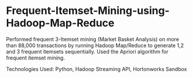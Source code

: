 # Frequent-Itemset-Mining-using-Hadoop-Map-Reduce

Performed frequent 3-Itemset mining (Market Basket Analysis) on more than 88,000 transactions by running Hadoop Map/Reduce to generate 1,2 and 3 frequent itemsets sequentially. Used the Apriori algorithm for frequent itemset mining. 

Technologies Used: Python, Hadoop Streaming API, Hortonworks Sandbox